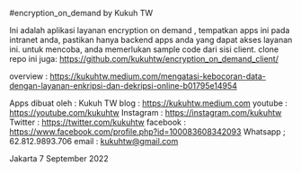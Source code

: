 #encryption_on_demand by Kukuh TW

Ini adalah aplikasi layanan encryption on demand ,
tempatkan apps ini pada intranet anda, pastikan hanya backend apps anda yang dapat akses layanan ini.
untuk mencoba, anda memerlukan sample code dari sisi client.
clone repo ini juga: https://github.com/kukuhtw/encryption_on_demand_client/


overview : 
https://kukuhtw.medium.com/mengatasi-kebocoran-data-dengan-layanan-enkripsi-dan-dekripsi-online-b01795e14954


Apps dibuat oleh : 
Kukuh TW blog : https://kukuhtw.medium.com 
youtube : https://youtube.com/kukuhtw 
Instagram : https://instagram.com/kukuhtw 
Twitter : https://twitter.com/kukuhtw 
facebook : https://www.facebook.com/profile.php?id=100083608342093
Whatsapp ; 62.812.9893.706 email : kukuhtw@gmail.com

Jakarta 7 September 2022
